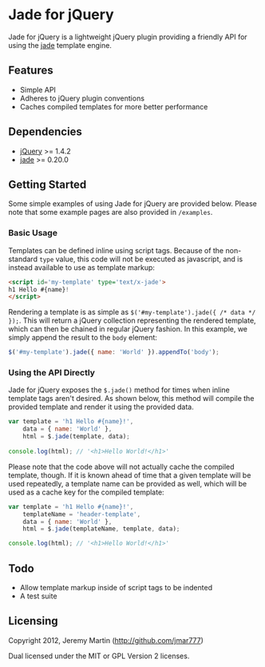 # Jade for jQuery

Jade for jQuery is a lightweight jQuery plugin providing a friendly API for using the
[jade](http://jade-lang.com) template engine.

## Features

* Simple API
* Adheres to jQuery plugin conventions
* Caches compiled templates for more better performance

## Dependencies

* [jQuery](http://jquery.com) >= 1.4.2
* [jade](http://jade-lang.com) >= 0.20.0

## Getting Started

Some simple examples of using Jade for jQuery are provided below. Please note that some example pages are
also provided in `/examples`.

### Basic Usage

Templates can be defined inline using script tags.  Because of the non-standard `type` value, this code
will not be executed as javascript, and is instead available to use as template markup:

```html
<script id='my-template' type='text/x-jade'>
h1 Hello #{name}!
</script>
```

Rendering a template is as simple as `$('#my-template').jade({ /* data */ });`.  This will return a jQuery
collection representing the rendered template, which can then be chained in regular jQuery fashion.  In this
example, we simply append the result to the `body` element:

```javascript
$('#my-template').jade({ name: 'World' }).appendTo('body');
```

### Using the API Directly

Jade for jQuery exposes the `$.jade()` method for times when inline template tags aren't desired.  As shown below, this
method will compile the provided template and render it using the provided data.

```javascript
var template = 'h1 Hello #{name}!',
    data = { name: 'World' },
    html = $.jade(template, data);
    
console.log(html); // '<h1>Hello World!</h1>'
```

Please note that the code above will not actually cache the compiled template, though. If it is known ahead of time
that a given template will be used repeatedly, a template name can be provided as well, which will be used as a
cache key for the compiled template:

```javascript
var template = 'h1 Hello #{name}!',
    templateName = 'header-template',
    data = { name: 'World' },
    html = $.jade(templateName, template, data);

console.log(html); // '<h1>Hello World!</h1>'
```

## Todo

  * Allow template markup inside of script tags to be indented
  * A test suite

## Licensing

Copyright 2012, Jeremy Martin (http://github.com/jmar777)

Dual licensed under the MIT or GPL Version 2 licenses.